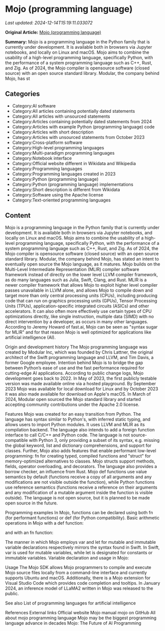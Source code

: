 # Mojo (programming language)

_Last updated: 2024-12-14T15:19:11.033072_

**Original Article:** [Mojo (programming language)](https://en.wikipedia.org/wiki/Mojo_(programming_language))

**Summary:** Mojo is a programming language in the Python family that is currently under development. It is available both in browsers via Jupyter notebooks, and locally on Linux and macOS. Mojo aims to combine the usability of a high-level programming language, specifically Python, with the performance of a system programming language such as C++, Rust, and Zig. As of 2024, the Mojo compiler is opensource software (closed source) with an open source standard library. Modular, the company behind Mojo, has st

## Categories
- Category:AI software
- Category:All articles containing potentially dated statements
- Category:All articles with unsourced statements
- Category:Articles containing potentially dated statements from 2024
- Category:Articles with example Python (programming language) code
- Category:Articles with short description
- Category:Articles with unsourced statements from October 2023
- Category:Cross-platform software
- Category:High-level programming languages
- Category:Multi-paradigm programming languages
- Category:Notebook interface
- Category:Official website different in Wikidata and Wikipedia
- Category:Programming languages
- Category:Programming languages created in 2023
- Category:Python (programming language)
- Category:Python (programming language) implementations
- Category:Short description is different from Wikidata
- Category:Software using the Apache license
- Category:Text-oriented programming languages

## Content

Mojo is a programming language in the Python family that is currently under development. It is available both in browsers via Jupyter notebooks, and locally on Linux and macOS. Mojo aims to combine the usability of a high-level programming language, specifically Python, with the performance of a system programming language such as C++, Rust, and Zig. As of 2024, the Mojo compiler is opensource software (closed source) with an open source standard library. Modular, the company behind Mojo, has stated an intent to eventually open source the Mojo language, as it matures.
Mojo builds on the Multi-Level Intermediate Representation (MLIR) compiler software framework instead of directly on the lower level LLVM compiler framework, as do many languages such as Julia, Swift, Clang, and Rust. MLIR is a newer compiler framework that allows Mojo to exploit higher level compiler passes unavailable in LLVM alone, and allows Mojo to compile down and target more than only central processing units (CPUs), including producing code that can run on graphics  processing units (GPUs), Tensor Processing Units (TPUs), application-specific integrated circuits (ASICs) and other accelerators. It can also often more effectively use certain types of CPU optimizations directly, like single instruction, multiple data (SIMD) with no direct intervention by a developer, as occurs in many other languages. According to Jeremy Howard of fast.ai, Mojo can be seen as "syntax sugar for MLIR" and for that reason Mojo is well optimized for applications like artificial intelligence (AI).

Origin and development history
The Mojo programming language was created by Modular Inc, which was founded by Chris Lattner, the original architect of the Swift programming language and LLVM, and Tim Davis, a former Google employee. Intention behind Mojo is to bridge the gap between Python’s ease of use and the fast performance required for cutting-edge AI applications.
According to public change logs, Mojo development goes back to 2022. In May of 2023, the first publicly testable version was made available online via a hosted playground. By September 2023 Mojo was available for local download for Linux and by October 2023 it was also made available for download on Apple's macOS.
In March of 2024, Modular open sourced the Mojo standard library and started accepting community contributions under the Apache 2.0 license.

Features
Mojo was created for an easy transition from Python. The language has syntax similar to Python's, with inferred static typing, and allows users to import Python modules. It uses LLVM and MLIR as its compilation backend. The language also intends to add a foreign function interface to call C/C++ and Python code. The language is not source-compatible with Python 3, only providing a subset of its syntax, e.g. missing the global keyword, list and dictionary comprehensions, and support for classes. Further, Mojo also adds features that enable performant low-level programming: fn for creating typed, compiled functions and "struct" for memory-optimized alternatives to classes. Mojo structs support methods, fields, operator overloading, and decorators.
The language also provides a borrow checker, an influence from Rust. Mojo def functions use value semantics by default (functions receive a copy of all arguments and any modifications are not visible outside the function), while Python functions use reference semantics (functions receive a reference on their arguments and any modification of a mutable argument inside the function is visible outside).
The language is not open source, but it is planned to be made open source in the future.

Programming examples
In Mojo, functions can be declared using both fn (for performant functions) or def (for Python compatibility).
Basic arithmetic operations in Mojo with a def function:

and with an fn function:

The manner in which Mojo employs var and let for mutable and immutable variable declarations respectively mirrors the syntax found in Swift. In Swift, var is used for mutable variables, while let is designated for constants or immutable variables.
Variable declaration and usage in Mojo:

Usage
The Mojo SDK allows Mojo programmers to compile and execute Mojo source files locally from a command-line interface and currently supports Ubuntu and macOS. Additionally, there is a Mojo extension for Visual Studio Code which provides code completion and tooltips.
In January 2024, an inference model of LLaMA2 written in Mojo was released to the public.

See also
List of programming languages for artificial intelligence

References
External links
Official website
Mojo manual
mojo on GitHub
All about mojo programming language
Mojo may be the biggest programming language advance in decades
Mojo: The Future of AI Programming